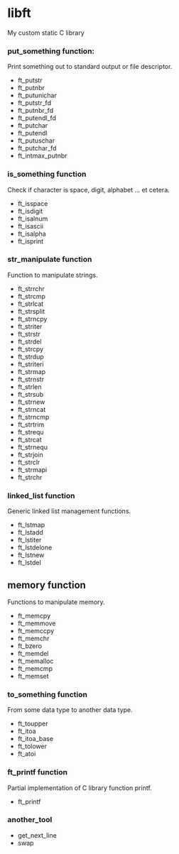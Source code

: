 # libft

My custom static C library<br>

### put_something function:
Print something out to standard output or file descriptor.
- ft_putstr
- ft_putnbr
- ft_putunichar
- ft_putstr_fd
- ft_putnbr_fd
- ft_putendl_fd
- ft_putchar
- ft_putendl
- ft_putuschar
- ft_putchar_fd
- ft_intmax_putnbr

### is_something function
Check if character is space, digit, alphabet ... et cetera.
- ft_isspace
- ft_isdigit
- ft_isalnum
- ft_isascii
- ft_isalpha
- ft_isprint

### str_manipulate function
Function to manipulate strings.
- ft_strrchr
- ft_strcmp
- ft_strlcat
- ft_strsplit
- ft_strncpy
- ft_striter
- ft_strstr
- ft_strdel
- ft_strcpy
- ft_strdup
- ft_striteri
- ft_strmap
- ft_strnstr
- ft_strlen
- ft_strsub
- ft_strnew
- ft_strncat
- ft_strncmp
- ft_strtrim
- ft_strequ
- ft_strcat
- ft_strnequ
- ft_strjoin
- ft_strclr
- ft_strmapi
- ft_strchr

### linked_list function
Generic linked list management functions.
- ft_lstmap
- ft_lstadd
- ft_lstiter
- ft_lstdelone
- ft_lstnew
- ft_lstdel

## memory function
Functions to manipulate memory.
- ft_memcpy
- ft_memmove
- ft_memccpy
- ft_memchr
- ft_bzero
- ft_memdel
- ft_memalloc
- ft_memcmp
- ft_memset

### to_something function
From some data type to another data type.
- ft_toupper
- ft_itoa
- ft_itoa_base
- ft_tolower
- ft_atoi

### ft_printf function
Partial implementation of C library function printf.
- ft_printf

### another_tool
- get_next_line
- swap
